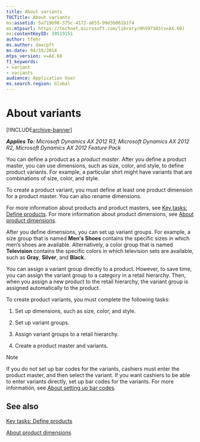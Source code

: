 ```yaml
---
title: About variants
TOCTitle: About variants
ms:assetid: 5a719b98-375c-4172-a655-99d3b061b1f4
ms:mtpsurl: https://technet.microsoft.com/library/Hh597103(v=AX.60)
ms:contentKeyID: 39519151
author: tfehr
ms.author: daxcpft
ms.date: 04/18/2014
mtps_version: v=AX.60
f1_keywords:
- variant
- variants
audience: Application User
ms.search.region: Global
---
```


# About variants 


[!INCLUDE[archive-banner](includes/archive-banner.md)]


_**Applies To:** Microsoft Dynamics AX 2012 R3, Microsoft Dynamics AX 2012 R2, Microsoft Dynamics AX 2012 Feature Pack_

You can define a product as a *product master*. After you define a product master, you can use dimensions, such as size, color, and style, to define product variants. For example, a particular shirt might have variants that are combinations of size, color, and style.

To create a product variant, you must define at least one product dimension for a product master. You can also rename dimensions.

For more information about products and product masters, see [Key tasks: Define products](key-tasks-define-products.md). For more information about product dimensions, see [About product dimensions](about-product-dimensions.md).

After you define dimensions, you can set up variant groups. For example, a size group that is named **Men's Shoes** contains the specific sizes in which men’s shoes are available. Alternatively, a color group that is named **Television** contains the specific colors in which television sets are available, such as **Gray**, **Silver**, and **Black**.

You can assign a variant group directly to a product. However, to save time, you can assign the variant group to a category in a retail hierarchy. Then, when you assign a new product to the retail hierarchy, the variant group is assigned automatically to the product.

To create product variants, you must complete the following tasks:

1.  Set up dimensions, such as size, color, and style.

2.  Set up variant groups.

3.  Assign variant groups to a retail hierarchy.

4.  Create a product master and variants.


> [!NOTE]
> <P>If you do not set up bar codes for the variants, cashiers must enter the product master, and then select the variant. If you want cashiers to be able to enter variants directly, set up bar codes for the variants. For more information, see <A href="about-setting-up-bar-codes.md">About setting up bar codes</A>.</P>



## See also

[Key tasks: Define products](key-tasks-define-products.md)

[About product dimensions](about-product-dimensions.md)

  


